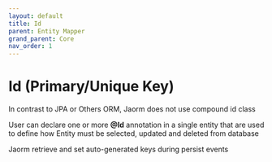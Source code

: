 ```yaml
---
layout: default
title: Id
parent: Entity Mapper
grand_parent: Core
nav_order: 1
---
```


# Id (Primary/Unique Key)

In contrast to JPA or Others ORM, Jaorm does not use compound id class

User can declare one or more **@Id** annotation in a single entity that are used to define how Entity must be selected, updated and deleted from database

<aside class="success">
  Jaorm retrieve and set auto-generated keys during persist events
</aside>

